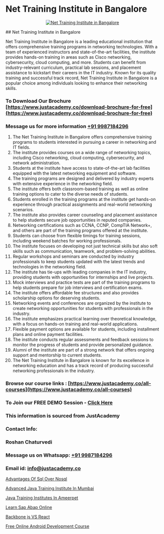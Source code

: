 # Net Training Institute in Bangalore

<p align="center">
  <a href="https://justacademy.co/course-detail/asp-net-training">
    <img src="https://justacademy.co/storage2/course_image/1708336878_course_image.png" alt="Net Training Institute in Bangalore">
  </a>
</p>
## Net Training Institute in Bangalore

Net Training Institute in Bangalore is a leading educational institution that offers comprehensive training programs in networking technologies. With a team of experienced instructors and state-of-the-art facilities, the institute provides hands-on training in areas such as Cisco networking, cybersecurity, cloud computing, and more. Students can benefit from industry-relevant curriculum, practical lab sessions, and placement assistance to kickstart their careers in the IT industry. Known for its quality training and successful track record, Net Training Institute in Bangalore is a popular choice among individuals looking to enhance their networking skills.
### To Download Our Brochure [https://www.justacademy.co/download-brochure-for-free](https://www.justacademy.co/download-brochure-for-free)
### Message us for more information [+91 9987184296](https://api.whatsapp.com/send?phone=919987184296)
1) The Net Training Institute in Bangalore offers comprehensive training programs to students interested in pursuing a career in networking and IT fields.
2) The institute provides courses on a wide range of networking topics, including Cisco networking, cloud computing, cybersecurity, and network administration.
3) Students at the institute have access to state-of-the-art lab facilities equipped with the latest networking equipment and software.
4) The training programs are designed and delivered by industry experts with extensive experience in the networking field.
5) The institute offers both classroom-based training as well as online training options to cater to the diverse needs of students.
6) Students enrolled in the training programs at the institute get hands-on experience through practical assignments and real-world networking scenarios.
7) The institute also provides career counseling and placement assistance to help students secure job opportunities in reputed companies.
8) Networking certifications such as CCNA, CCNP, CompTIA Network+, and others are part of the training programs offered at the institute.
9) Students can choose from flexible timings for training sessions, including weekend batches for working professionals.
10) The institute focuses on developing not just technical skills but also soft skills such as communication, teamwork, and problem-solving abilities.
11) Regular workshops and seminars are conducted by industry professionals to keep students updated with the latest trends and technologies in the networking field.
12) The institute has tie-ups with leading companies in the IT industry, providing students with opportunities for internships and live projects.
13) Mock interviews and practice tests are part of the training programs to help students prepare for job interviews and certification exams.
14) The institute offers affordable fee structures and also provides scholarship options for deserving students.
15) Networking events and conferences are organized by the institute to create networking opportunities for students with professionals in the industry.
16) The institute emphasizes practical learning over theoretical knowledge, with a focus on hands-on training and real-world applications.
17) Flexible payment options are available for students, including installment plans and online payment facilities.
18) The institute conducts regular assessments and feedback sessions to monitor the progress of students and provide personalized guidance.
19) Alumni of the institute are part of a strong network that offers ongoing support and mentorship to current students.
20) The Net Training Institute in Bangalore is known for its excellence in networking education and has a track record of producing successful networking professionals in the industry.

### Browse our course links : [https://www.justacademy.co/all-courses](https://www.justacademy.co/all-courses) 
### To Join our FREE DEMO Session - [Click Here](https://www.justacademy.co/register-for-course-demo)


### This information is sourced from JustAcademy
### Contact Info:
### Roshan Chaturvedi
### Message us on Whatsapp: [+91 9987184296](https://api.whatsapp.com/send?phone=919987184296)
### Email id: [info@justacademy.co](mailto:info@justacademy.co)
                
[Advantages Of Sql Over Nosql](https://www.linkedin.com/pulse/advantages-sql-over-nosql-justacademy-chicago-lfxqf?trackingId=YCx9wNbSLuBXisJKmSZO1g%3D%3D&lipi=urn%3Ali%3Apage%3Ad_flagship3_company_admin%3BPE%2BT5WipQcKTfk6GVPUI1w%3D%3D)

[Advanced Java Training Institute In Mumbai](https://www.linkedin.com/pulse/advanced-java-training-institute-mumbai-justacademy-pune-kvkbc?trackingId=%2BvwUNEHR56pbLLLQMtsBUg%3D%3D&lipi=urn%3Ali%3Apage%3Ad_flagship3_company_admin%3BGzpHiwsYRr22lJjP82PYtA%3D%3D)

[Java Training Institutes In Ameerpet](https://medium.com/@namusn/java-training-institutes-in-ameerpet-38292650afd8)

[Learn Sap Abap Online](https://medium.com/@mistersumit961/learn-sap-abap-online-2daa3077beb3)

[Backbone js VS React](https://justacademyin.github.io/justacademy/backbone-js-vs-react)

[Free Online Android Development Course](https://justacademyin.github.io/justacademy/free-online-android-development-course)


